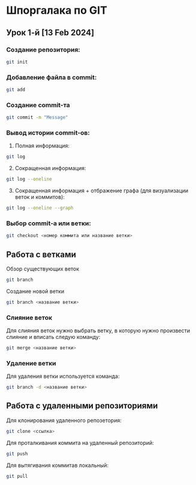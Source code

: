 # Шпоргалака по GIT

## Урок 1-й [13 Feb 2024]


### Создание репозитория:
```sh
git init
```
### Добавление файла в commit:
```sh
git add
```
### Создание commit-та
```sh
git commit -m "Message"
```
### Вывод истории  commit-ов:
1. Полная информация:
```sh
git log
```
2. Сокращенная информация:
```sh
git log --oneline
```
3. Сокращенная информация + отбражение графа (для визуализации веток и коммитов):
```sh
git log --oneline --graph
```

### Выбор commit-а или ветки:
```sh
git checkout <номер коммита или название ветки>
```

## Работа с ветками
Обзор существующих веток
```sh
git branch
```
Создание новой ветки
```sh
git branch <название ветки>
```

### Слияние веток
Для слияния веток нужно выбрать ветку, в которую нужно произвести слияние и вписать следую команду:
```sh
git merge <название ветки>
```

### Удаление ветки

Для удаления ветки используется команда:
```sh
git branch -d <название ветки>
```

## Работа с удаленными репозиториями

Для клонирования удаленного репозетория:
```sh
git clone <ссылка>
```


Для проталкивания коммита на удаленный репозиторий:
```sh
git push
```

Для вытягивания коммитав локальный:
```sh
git pull
```